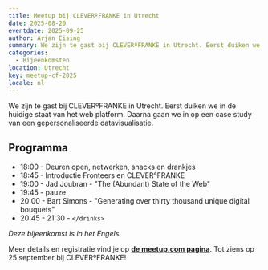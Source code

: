 ```yaml
---
title: Meetup bij CLEVERºFRANKE in Utrecht
date: 2025-08-20
eventdate: 2025-09-25
author: Arjan Eising
summary: We zijn te gast bij CLEVERºFRANKE in Utrecht. Eerst duiken we in de huidige staat van het web platform. Daarna gaan we in op een case study van een gepersonaliseerde datavisualisatie.
categories:
  - Bijeenkomsten
location: Utrecht
key: meetup-cf-2025
locale: nl
---
```


We zijn te gast bij CLEVERºFRANKE in Utrecht. Eerst duiken we in de huidige staat van het web platform. Daarna gaan we in op een case study van een gepersonaliseerde datavisualisatie.

## Programma

- 18:00 - Deuren open, netwerken, snacks en drankjes
- 18:45 - Introductie Fronteers en CLEVER°FRANKE
- 19:00 - Jad Joubran - "The (Abundant) State of the Web"
- 19:45 - pauze
- 20:00 - Bart Simons - "Generating over thirty thousand unique digital bouquets"
- 20:45 - 21:30 - `</drinks>`

_Deze bijeenkomst is in het Engels._

Meer details en registratie vind je op **[de meetup.com pagina](https://www.meetup.com/fronteers-nl/events/310611423)**. Tot ziens op 25 september bij CLEVERºFRANKE!
